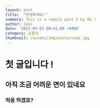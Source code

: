 ```yaml
---
layout: post
title:  "안녕하세요!"
summary: This is a sample post 2 by HG !
author: Siki 
date: '2021-04-03 09:41:00 +0900'
category: 코틀린
thumbnail: /assets/img/posts/code.jpg
---
```

# 첫 글입니다 !

## 아직 조금 어려운 면이 있네요 

### 적응 하겠죠?
